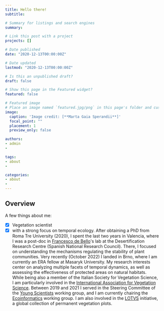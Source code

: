 ```yaml
---
title: Hello there!
subtitle:

# Summary for listings and search engines
summary:

# Link this post with a project
projects: []

# Date published
date: "2020-12-13T00:00:00Z"

# Date updated
lastmod: "2020-12-13T00:00:00Z"

# Is this an unpublished draft?
draft: false

# Show this page in the Featured widget?
featured: false

# Featured image
# Place an image named `featured.jpg/png` in this page's folder and customize its options here.
image:
  caption: 'Image credit: [**Marta Gaia Sperandii**]'
  focal_point: ""
  placement: 1
  preview_only: false

authors:
- admin
-

tags:
- about
-

categories:
- about
-
---
```


## Overview

A few things about me:

- [x] Vegetation scientist
- [x] with a strong focus on temporal ecology. After obtaining a PhD from Roma Tre University (2020), I spent the last two years in Valencia, where I was a post-doc in [Francesco de Bello](https://functionaldiversitylab.com)'s lab at the Desertification Research Centre (Spanish National Research Council). There, I focused on understanding the mechanisms regulating the stability of plant communities. Very recently (October 2022) I landed in Brno, where I am currently an ERA fellow at Masaryk University. My research interests center on analyzing multiple facets of temporal dynamics, as well as assessing the effectiveness of protected areas on natural habitats. While being also a member of the Italian Society for Vegetation Science, I am particularly involved in the [International Association for Vegetation Science](https://www.iavs.org/default.aspx). Between 2019 and 2021 I served in the Steering Committee of the [Young Scientists](https://www.iavs.org/page/working-groups_young-scientists) working group, and I am currently chairing the [Ecoinformatics](https://www.iavs.org/page/working-groups_ecoinformatics) working group. I am also involved in the [LOTVS](https://lotvs.csic.es) initiative, a global collection of permanent vegetation plots.
